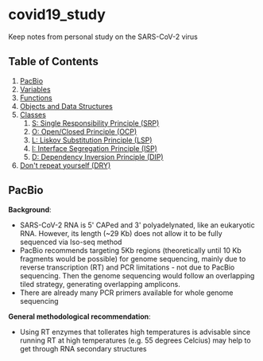 # covid19_study
Keep notes from personal study on the SARS-CoV-2 virus 

## Table of Contents
  1. [PacBio](#pacbio)
  2. [Variables](#variables)
  3. [Functions](#functions)
  4. [Objects and Data Structures](#objects-and-data-structures)
  5. [Classes](#classes)
     1. [S: Single Responsibility Principle (SRP)](#single-responsibility-principle-srp)
     2. [O: Open/Closed Principle (OCP)](#openclosed-principle-ocp)
     3. [L: Liskov Substitution Principle (LSP)](#liskov-substitution-principle-lsp)
     4. [I: Interface Segregation Principle (ISP)](#interface-segregation-principle-isp)
     5. [D: Dependency Inversion Principle (DIP)](#dependency-inversion-principle-dip)
  6. [Don't repeat yourself (DRY)](#dont-repeat-yourself-dry)

## PacBio  

**Background**:  
* SARS-CoV-2 RNA is 5' CAPed and 3' polyadelynated, like an eukaryotic RNA. However, its length (~29 Kb) does not allow it to be fully sequenced via Iso-seq method
* PacBio recommends targeting 5Kb regions (theoretically until 10 Kb fragments would be possible) for genome sequencing, mainly due to reverse transcription (RT) and PCR limitations - not due to PacBio sequencing. Then the genome sequencing would follow an overlapping tiled strategy, generating overlapping amplicons.  
* There are already many PCR primers available for whole genome sequencing  

**General methodological recommendation**:  
* Using RT enzymes that tollerates high temperatures is advisable since running RT at high temperatures (e.g. 55 degrees Celcius) may help to get through RNA secondary structures
